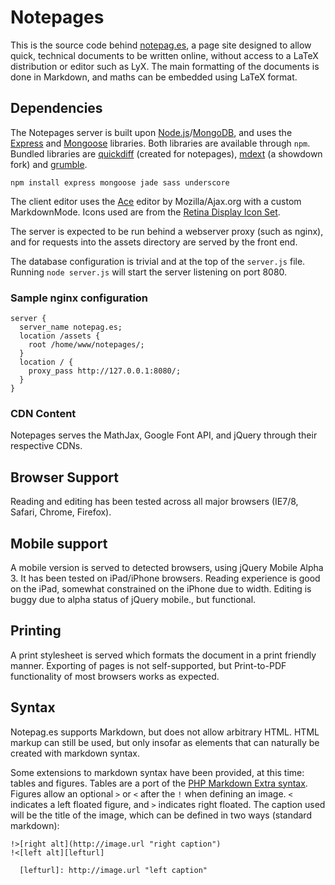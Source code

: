 # Notepages

This is the source code behind [notepag.es][0], a page site designed to allow quick, technical documents to be written online, without access to a LaTeX distribution or editor such as LyX. The main formatting of the documents is done in Markdown, and maths can be embedded using LaTeX format.

  [0]: http://notepag.es/introduction

## Dependencies

The Notepages server is built upon [Node.js][1]/[MongoDB][2], and uses the [Express][3] and [Mongoose][4] libraries. Both libraries are available through `npm`. Bundled libraries are [quickdiff][5] (created for notepages), [mdext][7] (a showdown fork) and [grumble][6].

    npm install express mongoose jade sass underscore
    
The client editor uses the [Ace][8] editor by Mozilla/Ajax.org with a custom MarkdownMode. Icons used are from the [Retina Display Icon Set](http://blog.twg.ca/2010/11/retina-display-icon-set/).

The server is expected to be run behind a webserver proxy (such as nginx), and for requests into the assets directory are served by the front end.

The database configuration is trivial and at the top of the `server.js` file. Running `node server.js` will start the server listening on port 8080.

  [1]: http://nodejs.org
  [2]: http://www.mongodb.org/
  [3]: https://github.com/visionmedia/express
  [4]: https://github.com/LearnBoost/mongoose
  [5]: https://github.com/c-spencer/quickdiff
  [6]: http://plugins.jquery.com/project/grumble
  [7]: https://github.com/fivesixty/mdext
  [8]: https://github.com/ajaxorg/ace

### Sample nginx configuration

    server {
      server_name notepag.es;
      location /assets {
        root /home/www/notepages/;
      }
      location / {
        proxy_pass http://127.0.0.1:8080/;
      }
    }

### CDN Content

Notepages serves the MathJax, Google Font API, and jQuery through their respective CDNs.

## Browser Support

Reading and editing has been tested across all major browsers (IE7/8, Safari, Chrome, Firefox).

## Mobile support

A mobile version is served to detected browsers, using jQuery Mobile Alpha 3. It has been tested on iPad/iPhone browsers. Reading experience is good on the iPad, somewhat constrained on the iPhone due to width. Editing is buggy due to alpha status of jQuery mobile., but functional.

## Printing

A print stylesheet is served which formats the document in a print friendly manner. Exporting of pages is not self-supported, but Print-to-PDF functionality of most browsers works as expected.

## Syntax

Notepag.es supports Markdown, but does not allow arbitrary HTML. HTML markup can still be used, but only insofar as elements that can naturally be created with markdown syntax.

Some extensions to markdown syntax have been provided, at this time: tables and figures. Tables are a port of the [PHP Markdown Extra syntax][mdextra]. Figures allow an optional `>` or `<` after the `!` when defining an image. `<` indicates a left floated figure, and `>` indicates right floated. The caption used will be the title of the image, which can be defined in two ways (standard markdown):

    !>[right alt](http://image.url "right caption")
    !<[left alt][lefturl]
    
      [lefturl]: http://image.url "left caption"
      
  [mdextra]: http://michelf.com/projects/php-markdown/extra/#table